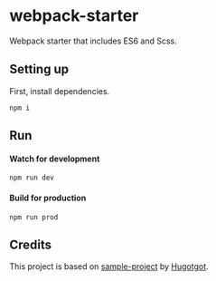 # webpack-starter

Webpack starter that includes ES6 and Scss.

## Setting up
First, install dependencies.

	npm i

## Run
#### Watch for development

	npm run dev

#### Build for production

	npm run prod

## Credits
This project is based on [sample-project](https://github.com/Hugotgot/sample-project) by [Hugotgot](https://github.com/Hugotgot).

